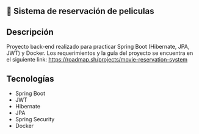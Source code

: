 ## 🎥  Sistema de reservación de peliculas

## Descripción
Proyecto back-end realizado para practicar Spring Boot (Hibernate, JPA, JWT) y Docker. Los requerimientos y la guía del proyecto se encuentra en el siguiente link: https://roadmap.sh/projects/movie-reservation-system

## Tecnologías
- Spring Boot
- JWT
- Hibernate
- JPA
- Spring Security
- Docker
